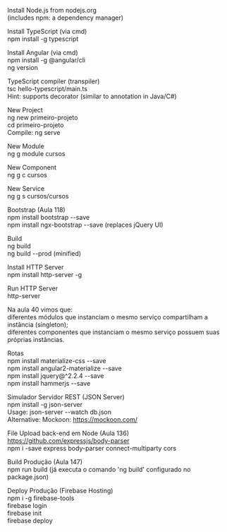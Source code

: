Install Node.js from nodejs.org  
(includes npm: a dependency manager)  
  
Install TypeScript (via cmd)  
npm install -g typescript  
  
Install Angular (via cmd)  
npm install -g @angular/cli  
ng version  
  
TypeScript compiler (transpiler)  
tsc hello-typescript/main.ts  
Hint: supports decorator (similar to annotation in Java/C#)  
  
New Project  
ng new primeiro-projeto  
cd primeiro-projeto  
Compile: ng serve  
  
New Module  
ng g module cursos  
  
New Component  
ng g c cursos  
  
New Service  
ng g s cursos/cursos  
  
Bootstrap (Aula 118)  
npm install bootstrap --save  
npm install ngx-bootstrap --save (replaces jQuery UI)  
  
Build  
ng build  
ng build --prod (minified)  
  
Install HTTP Server  
npm install http-server -g  
  
Run HTTP Server  
http-server  
  
Na aula 40 vimos que:  
diferentes módulos que instanciam o mesmo serviço compartilham a instância (singleton);  
diferentes componentes que instanciam o mesmo serviço possuem suas próprias instâncias.  
  
Rotas  
npm install materialize-css --save  
npm install angular2-materialize --save  
npm install jquery@^2.2.4 --save  
npm install hammerjs --save  
  
Simulador Servidor REST (JSON Server)  
npm install -g json-server  
Usage: json-server --watch db.json  
Alternative: Mockoon: https://mockoon.com/  
  
File Upload back-end em Node (Aula 136)  
https://github.com/expressjs/body-parser  
npm i -save express body-parser connect-multiparty cors  
  
Build Produção (Aula 147)  
npm run build (já executa o comando 'ng build' configurado no package.json)  
  
Deploy Produção (Firebase Hosting)  
npm i -g firebase-tools  
firebase login  
firebase init  
firebase deploy  
  